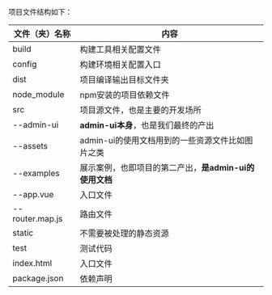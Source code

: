 项目文件结构如下：

| 文件（夹）名称 | 内容 |
|---|---|
| build | 构建工具相关配置文件 |
| config | 构建环境相关配置入口 |
| dist | 项目编译输出目标文件夹 |
| node_module | npm安装的项目依赖文件 |
| src | 项目源文件，也是主要的开发场所 |
| --admin-ui | **admin-ui本身**，也是我们最终的产出 |
| --assets | admin-ui的使用文档用到的一些资源文件比如图片之类 |
| --examples | 展示案例，也即项目的第二产出，**是admin-ui的使用文档** |
| --app.vue | 入口文件 |
| --router.map.js | 路由文件 |
| static | 不需要被处理的静态资源 |
| test | 测试代码 |
| index.html | 入口文件 |
| package.json | 依赖声明 |
